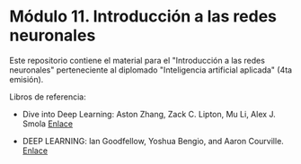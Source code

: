 # Módulo 11. Introducción a las redes neuronales
Este repositorio contiene el material para el "Introducción a las redes neuronales" perteneciente al diplomado "Inteligencia artificial aplicada" (4ta emisión).

Libros de referencia:

* Dive into Deep Learning: Aston Zhang, Zack C. Lipton, Mu Li, Alex J. Smola [Enlace](https://d2l.ai/index.html)

* DEEP LEARNING: lan Goodfellow, Yoshua Bengio, and Aaron Courville. [Enlace](http://alvarestech.com/temp/deep/Deep%20Learning%20by%20Ian%20Goodfellow,%20Yoshua%20Bengio,%20Aaron%20Courville%20(z-lib.org).pdf)

